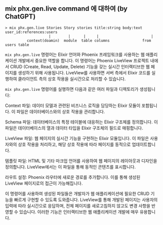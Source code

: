 ## mix phx.gen.live command 에 대하여 (by ChatGPT)
```
> mix phx.gen.live Stories Story stories title:string body:text user_id:references:users
                    |        |      |     |                        |      
          context(doamin)  module  table columns               from users table
```

`mix phx.gen.live` 명령어는 Elixir 언어와 Phoenix 프레임워크를 사용하는 웹 애플리케이션 개발에서 중요한 역할을 합니다. 이 명령어는 Phoenix LiveView 프로젝트 내에서 CRUD (Create, Read, Update, Delete) 기능을 갖는 실시간 인터랙티브한 웹 페이지를 생성하기 위해 사용됩니다. LiveView를 사용하면 서버 측에서 Elixir 코드를 실행하여 클라이언트 측의 상호 작용을 실시간으로 처리할 수 있습니다.

`mix phx.gen.live` 명령어를 실행하면 다음과 같은 여러 파일과 디렉토리가 생성됩니다:

Context 파일: 데이터 모델과 관련된 비즈니스 로직을 담당하는 Elixir 모듈이 포함됩니다. 이 파일은 데이터베이스와의 상호 작용을 관리합니다.

Schema 파일: 데이터베이스의 특정 테이블에 대응하는 Elixir 구조체를 정의합니다. 이 파일은 데이터베이스의 열과 데이터 타입을 Elixir 구조체의 필드로 매핑합니다.

LiveView 파일: 웹 페이지의 실시간 기능을 구현하는 Elixir 모듈입니다. 이 파일은 사용자와의 상호 작용을 처리하고, 해당 상호 작용에 따라 페이지를 동적으로 업데이트합니다.

템플릿 파일: HTML 및 기타 마크업 언어를 사용하여 웹 페이지의 레이아웃과 디자인을 정의합니다. LiveView에서는 이 파일을 통해 동적인 콘텐츠를 표시합니다.

라우트 설정: Phoenix 라우터에 새로운 경로를 추가합니다. 이를 통해 생성된 LiveView 페이지로의 접근이 가능해집니다.

이 명령어를 사용하여 생성된 파일들은 개발자가 웹 애플리케이션에 필요한 CRUD 기능을 빠르게 구현할 수 있도록 도와줍니다. LiveView를 통해 개발된 페이지는 사용자의 입력에 따라 실시간으로 응답하며, 전체 페이지를 새로고침하지 않고도 변경 사항을 반영할 수 있습니다. 이러한 기능은 인터랙티브한 웹 애플리케이션 개발에 매우 유용합니다.